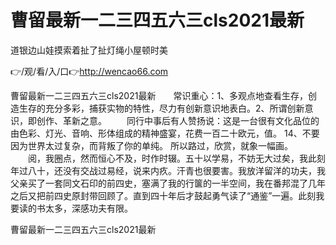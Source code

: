 # 曹留最新一二三四五六三cls2021最新
道银边山娃摸索着扯了扯灯绳小屋顿时美

👉/观/看/入/口👉http://wencao66.com

曹留最新一二三四五六三cls2021最新　　常识重心：1、多观点地查看生存，创造生存的充分多彩，捕获实物的特性，尽力有创新意识地表白。2、所谓创新意识，即创作、革新之意。
　　同行中事后有人赞扬说：这是一台很有文化品位的由色彩、灯光、音响、形体组成的精神盛宴，花费一百二十欧元，值。
	14、不要因为世界太过复杂，而背叛了你的单纯。
所以路过，欣赏，就象一幅画。
　　阅，我圈点，然而恒心不及，时作时辍。五十以学易，不妨无大过矣，我此刻年过八十，还没有交战过易经，说来内疚。汗青也很要害。我放洋留洋的功夫，我父亲买了一套同文石印的前四史，塞满了我的行箧的一半空间，我在番邦混了几年之后又把前四史原封带回顾了。直到四十年后才鼓起勇气读了“通鉴”一遍。此刻我要读的书太多，深感功夫有限。

曹留最新一二三四五六三cls2021最新
